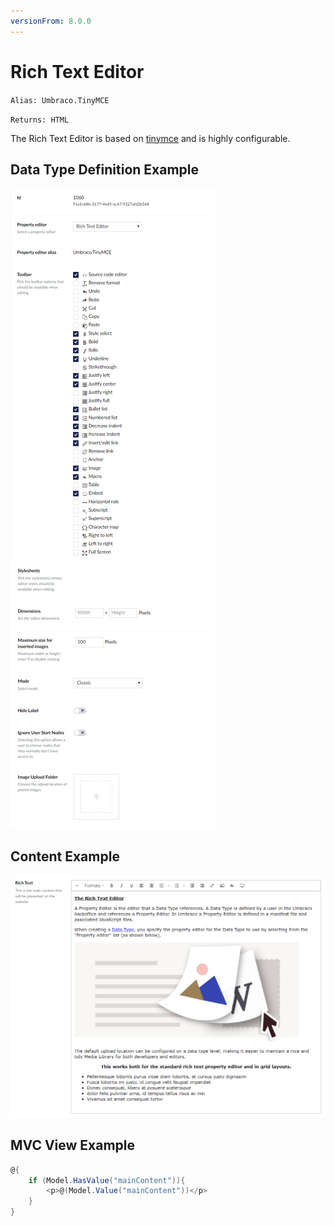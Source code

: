 ```yaml
---
versionFrom: 8.0.0
---
```


# Rich Text Editor

`Alias: Umbraco.TinyMCE`

`Returns: HTML`

The Rich Text Editor is based on [tinymce](https://www.tinymce.com/) and is highly configurable.

## Data Type Definition Example

![Rich Text Editor - Data Type](images/rte-datatype.png)

## Content Example

![Rich Text Editor - Content](images/rte-content.png)

## MVC View Example

```csharp
@{
    if (Model.HasValue("mainContent")){
        <p>@(Model.Value("mainContent"))</p>
    }
}
```